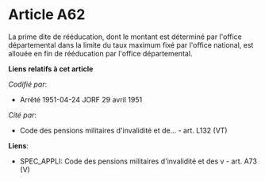 # Article A62

La prime dite de rééducation, dont le montant est déterminé par l'office départemental dans la limite du taux maximum fixé
par l'office national, est allouée en fin de rééducation par l'office départemental.

**Liens relatifs à cet article**

_Codifié par_:

  - Arrêté 1951-04-24 JORF 29 avril 1951

_Cité par_:

  - Code des pensions militaires d'invalidité et de... - art. L132 (VT)

**Liens**:

  - SPEC_APPLI: Code des pensions militaires d'invalidité et des v - art. A73 (V)
